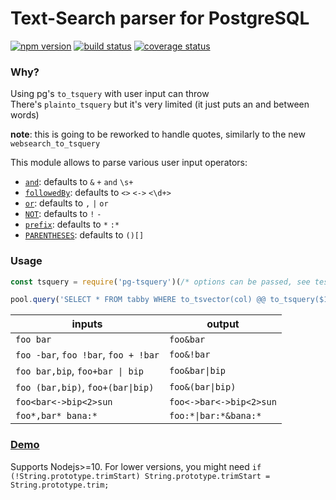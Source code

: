 # Text-Search parser for PostgreSQL

[![npm version][npm-image]][npm-url]
[![build status][travis-image]][travis-url]
[![coverage status][codecov-image]][codecov-url]

### Why?

Using pg's `to_tsquery` with user input can throw  
There's `plainto_tsquery` but it's very limited (it just puts an and between words)

**note**: this is going to be reworked to handle quotes, similarly to the new `websearch_to_tsquery` 

This module allows to parse various user input operators:
- [`and`](index.js#L8): defaults to `&` `+` `and` `\s+`
- [`followedBy`](index.js#L9): defaults to `<>` `<->` `<\d+>`
- [`or`](index.js#L7): defaults to `,` `|` `or`
- [`NOT`](index.js#L13): defaults to `!` `-`
- [`prefix`](index.js#L14): defaults to `*` `:*`
- [`PARENTHESES`](index.js#L11-L12): defaults to `()[]`

### Usage
```js
const tsquery = require('pg-tsquery')(/* options can be passed, see test/index.js for an example */);

pool.query('SELECT * FROM tabby WHERE to_tsvector(col) @@ to_tsquery($1)', [tsquery(str)])
```

| inputs | output |
| --- | --- |
| `foo bar` | `foo&bar` |
| `foo -bar`, `foo !bar`, `foo + !bar` | `foo&!bar` |
| `foo bar,bip`, `foo+bar \| bip` | `foo&bar\|bip` |
| `foo (bar,bip)`, `foo+(bar\|bip)` | `foo&(bar\|bip)` |
| `foo<bar<->bip<2>sun` | `foo<->bar<->bip<2>sun` |
| `foo*,bar* bana:*` | `foo:*\|bar:*&bana:*` |


### [Demo](https://caub.github.io/pg-tsquery)

Supports Nodejs>=10. For lower versions, you might need `if (!String.prototype.trimStart) String.prototype.trimStart = String.prototype.trim;`

[npm-image]: https://img.shields.io/npm/v/pg-tsquery.svg?style=flat-square
[npm-url]: https://www.npmjs.com/package/pg-tsquery
[travis-image]: https://img.shields.io/travis/caub/pg-tsquery.svg?style=flat-square
[travis-url]: https://travis-ci.org/caub/pg-tsquery
[codecov-image]: https://img.shields.io/codecov/c/github/caub/pg-tsquery.svg?style=flat-square
[codecov-url]: https://codecov.io/gh/caub/pg-tsquery
